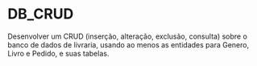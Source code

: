 # DB_CRUD
Desenvolver um CRUD (inserção, alteração, exclusão, consulta) sobre o banco de dados de livraria, usando ao menos as entidades para Genero, Livro e Pedido, e suas tabelas.
